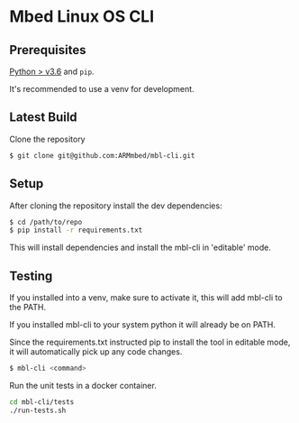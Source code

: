 # Mbed Linux OS CLI

## Prerequisites

[Python > v3.6](https://python.org) and `pip`. 

It's recommended to use a venv for development.

## Latest Build

Clone the repository

```bash
$ git clone git@github.com:ARMmbed/mbl-cli.git
```

## Setup

After cloning the repository install the dev dependencies:

```bash
$ cd /path/to/repo
$ pip install -r requirements.txt
```
This will install dependencies and install the mbl-cli in 'editable' mode.

## Testing

If you installed into a venv, make sure to activate it, this will add mbl-cli to the PATH.

If you installed mbl-cli to your system python it will already be on PATH.

Since the requirements.txt instructed pip to install the tool in editable mode, it will automatically pick up any code changes.

```bash
$ mbl-cli <command>
```

Run the unit tests in a docker container.

```bash
cd mbl-cli/tests
./run-tests.sh
```